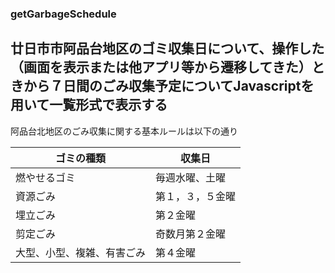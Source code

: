 ### getGarbageSchedule

## 廿日市市阿品台地区のゴミ収集日について、操作した（画面を表示または他アプリ等から遷移してきた）ときから７日間のごみ収集予定についてJavascriptを用いて一覧形式で表示する

阿品台北地区のごみ収集に関する基本ルールは以下の通り

|ゴミの種類|収集日|
|--------|----|
|燃やせるゴミ|毎週水曜、土曜|
|資源ごみ|第１，３，５金曜|
|埋立ごみ|第２金曜|
|剪定ごみ|奇数月第２金曜|
|大型、小型、複雑、有害ごみ|第４金曜|
